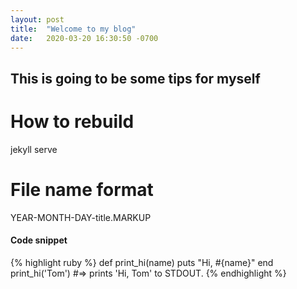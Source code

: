 ```yaml
---
layout: post
title:  "Welcome to my blog"
date:   2020-03-20 16:30:50 -0700
---
```


## This is going to be some tips for myself

# How to rebuild
jekyll serve

# File name format

YEAR-MONTH-DAY-title.MARKUP

#### Code snippet

{% highlight ruby %}
def print_hi(name)
  puts "Hi, #{name}"
end
print_hi('Tom')
#=> prints 'Hi, Tom' to STDOUT.
{% endhighlight %}
